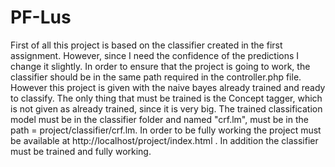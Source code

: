 # PF-Lus

First of all this project is based on the classifier created in the first assignment.
However, since I need the confidence of the predictions I change it slightly.
In order to ensure that the project is going to work, the classifier should be in the same path required
in the controller.php file.
However this project is given with the naive bayes already trained and ready to classify.
The only thing that must be trained is the Concept tagger, which is not given as already trained,
since it is very big. The trained classification model must be in the classifier folder and
named "crf.lm", must be in the path = project/classifier/crf.lm.
In order to be fully working the project must be available at http://localhost/project/index.html .
In addition the classifier must be trained and fully working.

